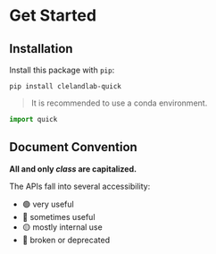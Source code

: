 # Get Started

## Installation

Install this package with `pip`:

```
pip install clelandlab-quick
```

> It is recommended to use a conda environment.

```python
import quick
```

## Document Convention

**All and only *class* are capitalized.**

The APIs fall into several accessibility:

- 🟢 very useful
- 🔵 sometimes useful
- 🟡 mostly internal use
- 🔴 broken or deprecated
